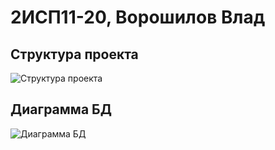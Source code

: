 # 2ИСП11-20, Ворошилов Влад

## Cтруктура проекта
![Структура проекта](https://user-images.githubusercontent.com/126852898/224035862-b755ab33-a0cf-4305-baec-424bdc0ca689.png)
## Диаграмма БД
![Диаграмма БД](https://user-images.githubusercontent.com/126852898/224545932-0566b6ea-ed3f-4909-bb1c-2277c2999d25.png)
